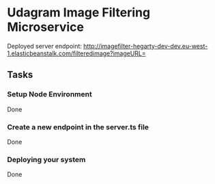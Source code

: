 # Udagram Image Filtering Microservice

Deployed server endpoint:
http://imagefilter-hegarty-dev-dev.eu-west-1.elasticbeanstalk.com/filteredimage?imageURL=

## Tasks

### Setup Node Environment

Done

### Create a new endpoint in the server.ts file

Done

### Deploying your system

Done

